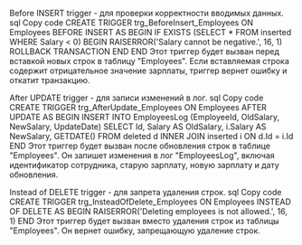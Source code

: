 Before INSERT trigger - для проверки корректности вводимых данных.
sql
Copy code
CREATE TRIGGER trg_BeforeInsert_Employees
ON Employees
BEFORE INSERT
AS
BEGIN
    IF EXISTS (SELECT * FROM inserted WHERE Salary < 0)
    BEGIN
        RAISERROR('Salary cannot be negative.', 16, 1)
        ROLLBACK TRANSACTION
    END
END
Этот триггер будет вызван перед вставкой новых строк в таблицу "Employees". Если вставляемая строка содержит отрицательное значение зарплаты, триггер вернет ошибку и откатит транзакцию.

After UPDATE trigger - для записи изменений в лог.
sql
Copy code
CREATE TRIGGER trg_AfterUpdate_Employees
ON Employees
AFTER UPDATE
AS
BEGIN
    INSERT INTO EmployeesLog (EmployeeId, OldSalary, NewSalary, UpdateDate)
    SELECT Id, Salary AS OldSalary, i.Salary AS NewSalary, GETDATE()
    FROM deleted d
    INNER JOIN inserted i ON d.Id = i.Id
END
Этот триггер будет вызван после обновления строк в таблице "Employees". Он запишет изменения в лог "EmployeesLog", включая идентификатор сотрудника, старую зарплату, новую зарплату и дату обновления.

Instead of DELETE trigger - для запрета удаления строк.
sql
Copy code
CREATE TRIGGER trg_InsteadOfDelete_Employees
ON Employees
INSTEAD OF DELETE
AS
BEGIN
    RAISERROR('Deleting employees is not allowed.', 16, 1)
END
Этот триггер будет вызван вместо удаления строк из таблицы "Employees". Он вернет ошибку, запрещающую удаление строк.
